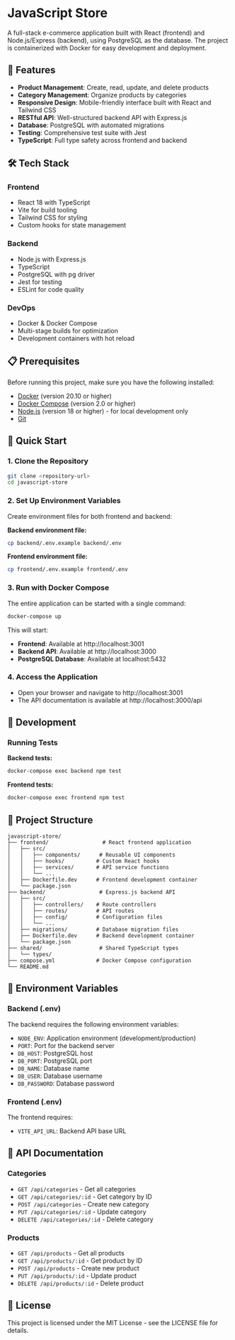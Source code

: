 # JavaScript Store

A full-stack e-commerce application built with React (frontend) and Node.js/Express (backend), using PostgreSQL as the database. The project is containerized with Docker for easy development and deployment.

## 🚀 Features

- **Product Management**: Create, read, update, and delete products
- **Category Management**: Organize products by categories
- **Responsive Design**: Mobile-friendly interface built with React and Tailwind CSS
- **RESTful API**: Well-structured backend API with Express.js
- **Database**: PostgreSQL with automated migrations
- **Testing**: Comprehensive test suite with Jest
- **TypeScript**: Full type safety across frontend and backend

## 🛠️ Tech Stack

### Frontend

- React 18 with TypeScript
- Vite for build tooling
- Tailwind CSS for styling
- Custom hooks for state management

### Backend

- Node.js with Express.js
- TypeScript
- PostgreSQL with pg driver
- Jest for testing
- ESLint for code quality

### DevOps

- Docker & Docker Compose
- Multi-stage builds for optimization
- Development containers with hot reload

## 📋 Prerequisites

Before running this project, make sure you have the following installed:

- [Docker](https://www.docker.com/get-started) (version 20.10 or higher)
- [Docker Compose](https://docs.docker.com/compose/install/) (version 2.0 or higher)
- [Node.js](https://nodejs.org/) (version 18 or higher) - for local development only
- [Git](https://git-scm.com/)

## 🚀 Quick Start

### 1. Clone the Repository

```bash
git clone <repository-url>
cd javascript-store
```

### 2. Set Up Environment Variables

Create environment files for both frontend and backend:

**Backend environment file:**

```bash
cp backend/.env.example backend/.env
```

**Frontend environment file:**

```bash
cp frontend/.env.example frontend/.env
```

### 3. Run with Docker Compose

The entire application can be started with a single command:

```bash
docker-compose up
```

This will start:

- **Frontend**: Available at http://localhost:3001
- **Backend API**: Available at http://localhost:3000
- **PostgreSQL Database**: Available at localhost:5432

### 4. Access the Application

- Open your browser and navigate to http://localhost:3001
- The API documentation is available at http://localhost:3000/api

## 🔧 Development

### Running Tests

**Backend tests:**

```bash
docker-compose exec backend npm test
```

**Frontend tests:**

```bash
docker-compose exec frontend npm test
```

## 📁 Project Structure

```
javascript-store/
├── frontend/                 # React frontend application
│   ├── src/
│   │   ├── components/      # Reusable UI components
│   │   ├── hooks/          # Custom React hooks
│   │   ├── services/       # API service functions
│   │   └── ...
│   ├── Dockerfile.dev      # Frontend development container
│   └── package.json
├── backend/                 # Express.js backend API
│   ├── src/
│   │   ├── controllers/    # Route controllers
│   │   ├── routes/         # API routes
│   │   ├── config/         # Configuration files
│   │   └── ...
│   ├── migrations/         # Database migration files
│   ├── Dockerfile.dev      # Backend development container
│   └── package.json
├── shared/                  # Shared TypeScript types
│   └── types/
├── compose.yml             # Docker Compose configuration
└── README.md
```

## 🔧 Environment Variables

### Backend (.env)

The backend requires the following environment variables:

- `NODE_ENV`: Application environment (development/production)
- `PORT`: Port for the backend server
- `DB_HOST`: PostgreSQL host
- `DB_PORT`: PostgreSQL port
- `DB_NAME`: Database name
- `DB_USER`: Database username
- `DB_PASSWORD`: Database password

### Frontend (.env)

The frontend requires:

- `VITE_API_URL`: Backend API base URL

## 📝 API Documentation

### Categories

- `GET /api/categories` - Get all categories
- `GET /api/categories/:id` - Get category by ID
- `POST /api/categories` - Create new category
- `PUT /api/categories/:id` - Update category
- `DELETE /api/categories/:id` - Delete category

### Products

- `GET /api/products` - Get all products
- `GET /api/products/:id` - Get product by ID
- `POST /api/products` - Create new product
- `PUT /api/products/:id` - Update product
- `DELETE /api/products/:id` - Delete product

## 📄 License

This project is licensed under the MIT License - see the LICENSE file for details.
